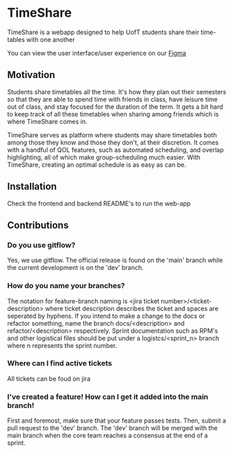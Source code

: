 # TimeShare

TimeShare is a webapp designed to help UofT students share their time-tables with one another

You can view the user interface/user experience on our [Figma](https://www.figma.com/proto/1bvtWX8yQhMnk1paH0t6c9/TimeShare-UI?node-id=101%3A273&scaling=min-zoom&page-id=13%3A110&starting-point-node-id=101%3A273)
## Motivation

Students share timetables all the time. It's how they plan out their semesters so that they are able to spend time with friends in class, have leisure time out of class, and stay focused for the duration of the term. It gets a bit hard to keep track of all these timetables when sharing among friends which is where TimeShare comes in. 

TimeShare serves as platform where students may share timetables both among those they know and those they don't, at their discretion. It comes with a handful of QOL features, such as automated scheduling, and overlap highlighting, all of which make group-scheduling much easier. With TimeShare, creating an optimal schedule is as easy as can be.


## Installation

Check the frontend and backend README's to run the web-app

## Contributions

### Do you use gitflow?
Yes, we use gitflow. The official release is found on the 'main' branch while the current development is on the 'dev' branch.

### How do you name your branches?
The notation for feature-branch naming is \<jira ticket number>/\<ticket-description> where ticket description describes the ticket and spaces are seperated by hyphens. If you intend to make a change to the docs or refactor something, name the branch docs/\<description> and refactor/\<description> respectively. Sprint documentation such as RPM's and other logistical files should be put under a logistcs/\<sprint_n> branch where n represents the sprint number.

### Where can I find active tickets
All tickets can be foud on jira

### I've created a feature! How can I get it added into the main branch!
First and foremost, make sure that your feature passes tests. Then, submit a pull request to the 'dev' branch. The 'dev' branch will be merged with the main branch when the core team reaches a consensus at the end of a sprint.

